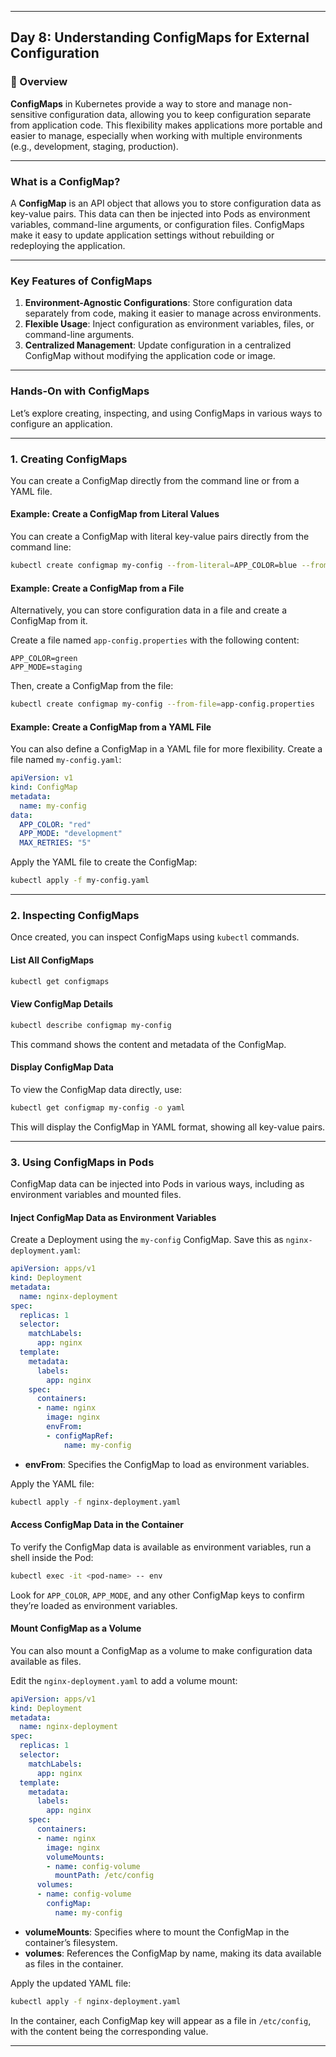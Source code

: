 ﻿---

## Day 8: Understanding ConfigMaps for External Configuration

### 📘 Overview

**ConfigMaps** in Kubernetes provide a way to store and manage non-sensitive configuration data, allowing you to keep configuration separate from application code. This flexibility makes applications more portable and easier to manage, especially when working with multiple environments (e.g., development, staging, production).

---

### What is a ConfigMap?

A **ConfigMap** is an API object that allows you to store configuration data as key-value pairs. This data can then be injected into Pods as environment variables, command-line arguments, or configuration files. ConfigMaps make it easy to update application settings without rebuilding or redeploying the application.

---

### Key Features of ConfigMaps

1. **Environment-Agnostic Configurations**: Store configuration data separately from code, making it easier to manage across environments.
2. **Flexible Usage**: Inject configuration as environment variables, files, or command-line arguments.
3. **Centralized Management**: Update configuration in a centralized ConfigMap without modifying the application code or image.

---

### Hands-On with ConfigMaps

Let’s explore creating, inspecting, and using ConfigMaps in various ways to configure an application.

---

### 1. Creating ConfigMaps

You can create a ConfigMap directly from the command line or from a YAML file.

#### Example: Create a ConfigMap from Literal Values

You can create a ConfigMap with literal key-value pairs directly from the command line:

```bash
kubectl create configmap my-config --from-literal=APP_COLOR=blue --from-literal=APP_MODE=production
```

#### Example: Create a ConfigMap from a File

Alternatively, you can store configuration data in a file and create a ConfigMap from it.

Create a file named `app-config.properties` with the following content:

```
APP_COLOR=green
APP_MODE=staging
```

Then, create a ConfigMap from the file:

```bash
kubectl create configmap my-config --from-file=app-config.properties
```

#### Example: Create a ConfigMap from a YAML File

You can also define a ConfigMap in a YAML file for more flexibility. Create a file named `my-config.yaml`:

```yaml
apiVersion: v1
kind: ConfigMap
metadata:
  name: my-config
data:
  APP_COLOR: "red"
  APP_MODE: "development"
  MAX_RETRIES: "5"
```

Apply the YAML file to create the ConfigMap:

```bash
kubectl apply -f my-config.yaml
```

---

### 2. Inspecting ConfigMaps

Once created, you can inspect ConfigMaps using `kubectl` commands.

#### List All ConfigMaps

```bash
kubectl get configmaps
```

#### View ConfigMap Details

```bash
kubectl describe configmap my-config
```

This command shows the content and metadata of the ConfigMap.

#### Display ConfigMap Data

To view the ConfigMap data directly, use:

```bash
kubectl get configmap my-config -o yaml
```

This will display the ConfigMap in YAML format, showing all key-value pairs.

---

### 3. Using ConfigMaps in Pods

ConfigMap data can be injected into Pods in various ways, including as environment variables and mounted files.

#### Inject ConfigMap Data as Environment Variables

Create a Deployment using the `my-config` ConfigMap. Save this as `nginx-deployment.yaml`:

```yaml
apiVersion: apps/v1
kind: Deployment
metadata:
  name: nginx-deployment
spec:
  replicas: 1
  selector:
    matchLabels:
      app: nginx
  template:
    metadata:
      labels:
        app: nginx
    spec:
      containers:
      - name: nginx
        image: nginx
        envFrom:
        - configMapRef:
            name: my-config
```

- **envFrom**: Specifies the ConfigMap to load as environment variables.

Apply the YAML file:

```bash
kubectl apply -f nginx-deployment.yaml
```

#### Access ConfigMap Data in the Container

To verify the ConfigMap data is available as environment variables, run a shell inside the Pod:

```bash
kubectl exec -it <pod-name> -- env
```

Look for `APP_COLOR`, `APP_MODE`, and any other ConfigMap keys to confirm they’re loaded as environment variables.

#### Mount ConfigMap as a Volume

You can also mount a ConfigMap as a volume to make configuration data available as files.

Edit the `nginx-deployment.yaml` to add a volume mount:

```yaml
apiVersion: apps/v1
kind: Deployment
metadata:
  name: nginx-deployment
spec:
  replicas: 1
  selector:
    matchLabels:
      app: nginx
  template:
    metadata:
      labels:
        app: nginx
    spec:
      containers:
      - name: nginx
        image: nginx
        volumeMounts:
        - name: config-volume
          mountPath: /etc/config
      volumes:
      - name: config-volume
        configMap:
          name: my-config
```

- **volumeMounts**: Specifies where to mount the ConfigMap in the container’s filesystem.
- **volumes**: References the ConfigMap by name, making its data available as files in the container.

Apply the updated YAML file:

```bash
kubectl apply -f nginx-deployment.yaml
```

In the container, each ConfigMap key will appear as a file in `/etc/config`, with the content being the corresponding value.

---
